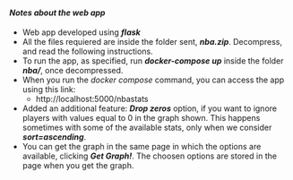 #### _Notes about the web app_

- Web app developed using __*flask*__
- All the files requiered are inside the folder sent, __*nba.zip*__. Decompress, and read the following instructions.
- To run the app, as specified, run __*docker-compose up*__ inside the folder __*nba/*__, once decompressed.
- When you run the *docker compose* command, you can access the app using this link:
    - http://localhost:5000/nbastats
- Added an additional feature: __*Drop zeros*__ option, if you want to ignore players with values equal to 0 in the graph shown. This happens sometimes with some of the available stats, only when we consider __*sort=ascending*__.
- You can get the graph in the same page in which the options are available, clicking __*Get Graph!*__. The choosen options are stored in the page when you get the graph.
 
